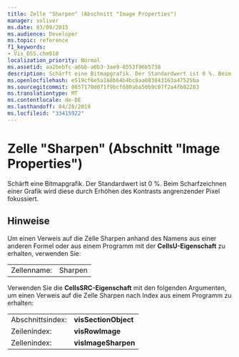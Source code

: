 ```yaml
---
title: Zelle "Sharpen" (Abschnitt "Image Properties")
manager: soliver
ms.date: 03/09/2015
ms.audience: Developer
ms.topic: reference
f1_keywords:
- Vis_DSS.chm910
localization_priority: Normal
ms.assetid: aa2bebfc-a6bb-a6b3-3ae9-8553f96b5738
description: Schärft eine Bitmapgrafik. Der Standardwert ist 0 %. Beim Scharfzeichnen einer Grafik wird diese durch Erhöhen des Kontrasts angrenzender Pixel fokussiert.
ms.openlocfilehash: e519cf6e5a168b64b4bc8aa083843163a47525ba
ms.sourcegitcommit: 8657170d071f9bcf680aba50b9c07f2a4fb82283
ms.translationtype: MT
ms.contentlocale: de-DE
ms.lasthandoff: 04/28/2019
ms.locfileid: "33415922"
---
```

# <a name="sharpen-cell-image-properties-section"></a>Zelle "Sharpen" (Abschnitt "Image Properties")

Schärft eine Bitmapgrafik. Der Standardwert ist 0 %. Beim Scharfzeichnen einer Grafik wird diese durch Erhöhen des Kontrasts angrenzender Pixel fokussiert.
  
## <a name="remarks"></a>Hinweise

Um einen Verweis auf die Zelle Sharpen anhand des Namens aus einer anderen Formel oder aus einem Programm mit der **CellsU-Eigenschaft** zu erhalten, verwenden Sie: 
  
|||
|:-----|:-----|
| Zellenname:  <br/> | Sharpen  <br/> |
   
Verwenden Sie die **CellsSRC-Eigenschaft** mit den folgenden Argumenten, um einen Verweis auf die Zelle Sharpen nach Index aus einem Programm zu erhalten: 
  
|||
|:-----|:-----|
| Abschnittsindex:  <br/> |**visSectionObject** <br/> |
| Zeilenindex:  <br/> |**visRowImage** <br/> |
| Zellenindex:  <br/> |**visImageSharpen** <br/> |
   

